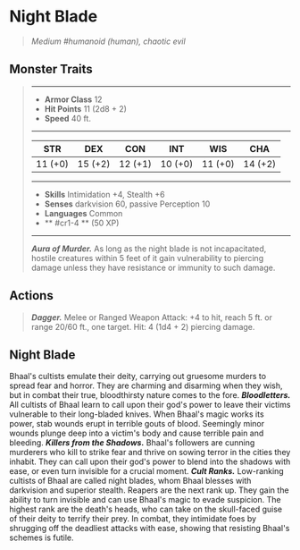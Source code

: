 # Night Blade
>*Medium #humanoid (human), chaotic evil*
## Monster Traits
>___
>- **Armor Class** 12
>- **Hit Points** 11 (2d8 + 2)
>- **Speed** 40 ft.
>___
>|STR|DEX|CON|INT|WIS|CHA|
>|:---:|:---:|:---:|:---:|:---:|:---:|
>|11 (+0)|15 (+2)|12 (+1)|10 (+0)|11 (+0)|14 (+2)|
>___
>- **Skills** Intimidation +4, Stealth +6
>- **Senses** darkvision 60, passive Perception 10
>- **Languages** Common
>- ** #cr1-4 ** (50 XP)
>___
>***Aura of Murder.*** As long as the night blade is not incapacitated, hostile creatures within 5 feet of it gain vulnerability to piercing damage unless they have resistance or immunity to such damage.  
>
## Actions
>***Dagger.*** Melee  or Ranged Weapon Attack: +4 to hit, reach 5 ft. or range 20/60 ft., one target. Hit: 4 (1d4 + 2) piercing damage.
## Night Blade
Bhaal's cultists emulate their deity, carrying out gruesome murders to spread fear and horror. They are charming and disarming when they wish, but in combat their true, bloodthirsty nature comes to the fore.
***Bloodletters.*** All cultists of Bhaal learn to call upon their god's power to leave their victims vulnerable to their long-bladed knives. When Bhaal's magic works its power, stab wounds erupt in terrible gouts of blood. Seemingly minor wounds plunge deep into a victim's body and cause terrible pain and bleeding.
***Killers from the Shadows.*** Bhaal's followers are cunning murderers who kill to strike fear and thrive on sowing terror in the cities they inhabit. They can call upon their god's power to blend into the shadows with ease, or even turn invisible for a crucial moment.
***Cult Ranks.*** Low-ranking cultists of Bhaal are called night blades, whom Bhaal blesses with darkvision and superior stealth. Reapers are the next rank up. They gain the ability to turn invisible and can use Bhaal's magic to evade suspicion. The highest rank are the death's heads, who can take on the skull-faced guise of their deity to terrify their prey. In combat, they intimidate foes by shrugging off the deadliest attacks with ease, showing that resisting Bhaal's schemes is futile.